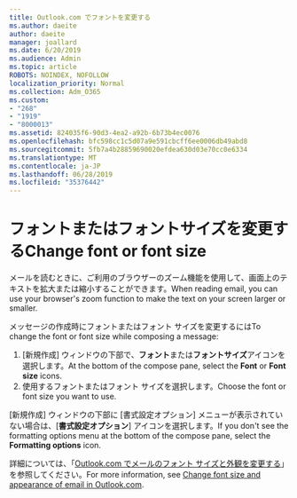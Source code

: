 ```yaml
---
title: Outlook.com でフォントを変更する
ms.author: daeite
author: daeite
manager: joallard
ms.date: 6/20/2019
ms.audience: Admin
ms.topic: article
ROBOTS: NOINDEX, NOFOLLOW
localization_priority: Normal
ms.collection: Adm_O365
ms.custom:
- "268"
- "1919"
- "8000013"
ms.assetid: 824035f6-90d3-4ea2-a92b-6b73b4ec0076
ms.openlocfilehash: bfc598cc1c5d07a9e591cbcff6ee0006db49abd8
ms.sourcegitcommit: 5fb7a4b28859690020efdea630d03e70cc0e6334
ms.translationtype: MT
ms.contentlocale: ja-JP
ms.lasthandoff: 06/28/2019
ms.locfileid: "35376442"
---
```

# <a name="change-font-or-font-size"></a><span data-ttu-id="fed2d-102">フォントまたはフォントサイズを変更する</span><span class="sxs-lookup"><span data-stu-id="fed2d-102">Change font or font size</span></span>

<span data-ttu-id="fed2d-103">メールを読むときに、ご利用のブラウザーのズーム機能を使用して、画面上のテキストを拡大または縮小することができます。</span><span class="sxs-lookup"><span data-stu-id="fed2d-103">When reading email, you can use your browser's zoom function to make the text on your screen larger or smaller.</span></span>
  
<span data-ttu-id="fed2d-104">メッセージの作成時にフォントまたはフォント サイズを変更するには</span><span class="sxs-lookup"><span data-stu-id="fed2d-104">To change the font or font size while composing a message:</span></span>
  
1. <span data-ttu-id="fed2d-105">[新規作成] ウィンドウの下部で、**フォント**または**フォントサイズ**アイコンを選択します。</span><span class="sxs-lookup"><span data-stu-id="fed2d-105">At the bottom of the compose pane, select the **Font** or **Font size** icons.</span></span>
2. <span data-ttu-id="fed2d-106">使用するフォントまたはフォント サイズを選択します。</span><span class="sxs-lookup"><span data-stu-id="fed2d-106">Choose the font or font size you want to use.</span></span>

<span data-ttu-id="fed2d-107">[新規作成] ウィンドウの下部に [書式設定オプション] メニューが表示されていない場合は、[**書式設定オプション**] アイコンを選択します。</span><span class="sxs-lookup"><span data-stu-id="fed2d-107">If you don't see the formatting options menu at the bottom of the compose pane, select the **Formatting options** icon.</span></span>
  
<span data-ttu-id="fed2d-108">詳細については、「[Outlook.com でメールのフォント サイズと外観を変更する](https://support.office.com/article/0b4eb323-23fc-4d5d-adbf-cae14c9c0386?wt.mc_id=Office_Outlook_com_Alchemy)」を参照してください。</span><span class="sxs-lookup"><span data-stu-id="fed2d-108">For more information, see [Change font size and appearance of email in Outlook.com](https://support.office.com/article/0b4eb323-23fc-4d5d-adbf-cae14c9c0386?wt.mc_id=Office_Outlook_com_Alchemy).</span></span>